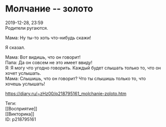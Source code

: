 Молчание -- золото
===================

   
 2019-12-28, 23:59   
  Родители ругаются.   
   
 Мама: Ну ты-то хоть что-нибудь скажи!   
   
 Я сказал.   
   
 Мама: Вот видишь, что он говорит!   
 Папа: Да он совсем не это имеет ввиду!   
 Я: Я могу что угодно говорить. Каждый будет слышать только то, что он хочет услышать.   
 Мама: Слышишь, что он говорит? Что ты слышишь только то, что хочешь услышать!   
    
 <https://diary.ru/~zHz00/p218795161_molchanie-zoloto.htm>   
   
 Теги:   
 [[Восприятие]]   
 [[Викторика]]   
 ID: p218795161